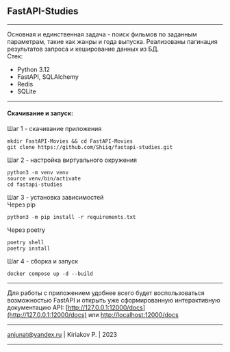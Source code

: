 ## FastAPI-Studies
___
Основная и единственная задача - поиск фильмов по заданным параметрам, такие как жанры и года выпуска.
Реализованы пагинация результатов запроса и кеширование данных из БД.  
Стек:
- Python 3.12
- FastAPI, SQLAlchemy
- Redis
- SQLite
___
#### Скачивание и запуск:
Шаг 1 - скачивание приложения
```shell
mkdir FastAPI-Movies && cd FastAPI-Movies
git clone https://github.com/Shiiq/fastapi-studies.git
```
Шаг 2 - настройка виртуального окружения  
```shell
python3 -m venv venv
source venv/bin/activate
cd fastapi-studies
```
Шаг 3 - установка зависимостей  
Через pip
```shell
python3 -m pip install -r requirements.txt
```
Через poetry
```shell
poetry shell
poetry install
```
Шаг 4 - сборка и запуск
```shell
docker compose up -d --build
```
___
Для работы с приложением удобнее всего будет воспользоваться возможностью FastAPI и открыть 
уже сформированную интерактивную документацию API:
[http://127.0.0.1:12000/docs](http://127.0.0.1:12000/docs) или [http://localhost:12000/docs](http://localhost:12000/docs)
___
anjunat@yandex.ru | Kiriakov P. | 2023
___